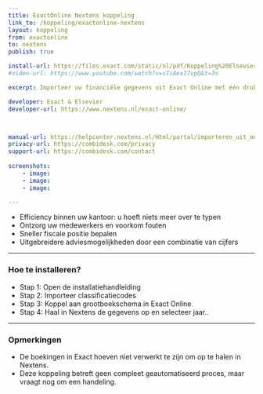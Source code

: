 ```yaml
---
title: ExactOnline Nextens koppeling
link_to: /koppeling/exactonline-nextens
layout: koppeling
from: exactonline
to: nextens
publish: true

install-url: https://files.exact.com/static/nl/pdf/Koppeling%20Elsevier%20Nextens%20instructie%20XML%20schema.pdf
#video-url: https://www.youtube.com/watch?v=sTiAexI7vpQ&t=3s

excerpt: Importeer uw financiële gegevens uit Exact Online met één druk op de knop in uw Nextens software. 

developer: Exact & Elsevier  
developer-url: https://www.nextens.nl/exact-online/



manual-url: https://helpcenter.nextens.nl/Html/portal/importeren_uit_online_administ.html
privacy-url: https://combidesk.com/privacy
support-url: https://combidesk.com/contact
      
screenshots:
    - image: 
    - image: 
    - image: 

---
```


* Efficiency binnen uw kantoor: u hoeft niets meer over te typen 
* Ontzorg uw medewerkers en voorkom fouten 
* Sneller fiscale positie bepalen
* Uitgebreidere adviesmogelijkheden door een combinatie van cijfers

---

### Hoe te installeren?
* Stap 1: Open de installatiehandleiding
* Stap 2: Importeer classificatiecodes
* Stap 3: Koppel aan grootboekschema in Exact Online
* Stap 4: Haal in Nextens de gegevens op en selecteer jaar..

---

### Opmerkingen
* De boekingen in Exact hoeven niet verwerkt te zijn om op te halen in Nextens.
* Deze koppeling betreft geen compleet geautomatiseerd proces, maar vraagt nog om een handeling.